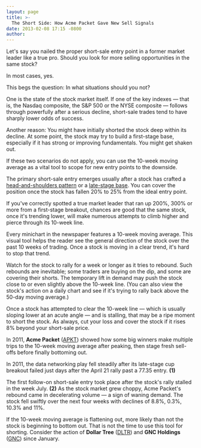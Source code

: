 ```yaml
---
layout: page
title: >-
  The Short Side: How Acme Packet Gave New Sell Signals
date: 2013-02-08 17:15 -0800
author: 
---
```





Let's say you nailed the proper short-sale entry point in a former market leader like a true pro. Should you look for more selling opportunities in the same stock?


In most cases, yes.


This begs the question: In what situations should you not?


One is the state of the stock market itself. If one of the key indexes — that is, the Nasdaq composite, the S&P 500 or the NYSE composite — follows through powerfully after a serious decline, short-sale trades tend to have sharply lower odds of success.


Another reason: You might have initially shorted the stock deep within its decline. At some point, the stock may try to build a first-stage base, especially if it has strong or improving fundamentals. You might get shaken out.


If these two scenarios do not apply, you can use the 10-week moving average as a vital tool to scope for new entry points to the downside.


The primary short-sale entry emerges usually after a stock has crafted a [head-and-shoulders pattern](http://news.investors.com/investing-the-short-side/122812-638723-smart-short-selling-dollar-tree-stock.htm) or a [late-stage base](http://news.investors.com/investing-the-short-side/011113-640339-wynn-resorts-was-a-short-selling-success.htm). You can cover the position once the stock has fallen 20% to 25% from the ideal entry point.


If you've correctly spotted a true market leader that ran up 200%, 300% or more from a first-stage breakout, chances are good that the same stock, once it's trending lower, will make numerous attempts to climb higher and pierce through its 10-week line.


Every minichart in the newspaper features a 10-week moving average. This visual tool helps the reader see the general direction of the stock over the past 10 weeks of trading. Once a stock is moving in a clear trend, it's hard to stop that trend.


Watch for the stock to rally for a week or longer as it tries to rebound. Such rebounds are inevitable; some traders are buying on the dip, and some are covering their shorts. The temporary lift in demand may push the stock close to or even slightly above the 10-week line. (You can also view the stock's action on a daily chart and see if it's trying to rally back above the 50-day moving average.)


Once a stock has attempted to clear the 10-week line — which is usually sloping lower at an acute angle — and is stalling, that may be a ripe moment to short the stock. As always, cut your loss and cover the stock if it rises 8% beyond your short-sale price.


In 2011, **Acme Packet** ([APKT](https://research.investors.com/quote.aspx?symbol=APKT)) showed how some big winners make multiple trips to the 10-week moving average after peaking, then stage fresh sell-offs before finally bottoming out.


In 2011, the data networking play fell steadily after its late-stage cup breakout failed just days after the April 21 rally past a 77.35 entry. **(1)**


The first follow-on short-sale entry took place after the stock's rally stalled in the week July. **(2)** As the stock market grew choppy, Acme Packet's rebound came in decelerating volume — a sign of waning demand. The stock fell swiftly over the next four weeks with declines of 8.8%, 0.3%, 10.3% and 11%.


If the 10-week moving average is flattening out, more likely than not the stock is beginning to bottom out. That is not the time to use this tool for shorting. Consider the action of **Dollar Tree** ([DLTR](https://research.investors.com/quote.aspx?symbol=DLTR)) and **GNC Holdings** ([GNC](https://research.investors.com/quote.aspx?symbol=GNC)) since January.




